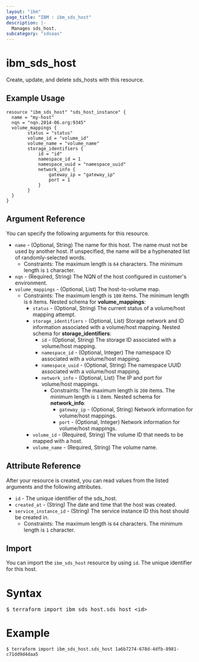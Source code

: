 ```yaml
---
layout: "ibm"
page_title: "IBM : ibm_sds_host"
description: |-
  Manages sds_host.
subcategory: "sdsaas"
---
```


# ibm_sds_host

Create, update, and delete sds_hosts with this resource.

## Example Usage

```hcl
resource "ibm_sds_host" "sds_host_instance" {
  name = "my-host"
  nqn = "nqn.2014-06.org:9345"
  volume_mappings {
		status = "status"
		volume_id = "volume_id"
		volume_name = "volume_name"
		storage_identifiers {
			id = "id"
			namespace_id = 1
			namespace_uuid = "namespace_uuid"
			network_info {
				gateway_ip = "gateway_ip"
				port = 1
			}
		}
  }
}
```

## Argument Reference

You can specify the following arguments for this resource.

* `name` - (Optional, String) The name for this host. The name must not be used by another host.  If unspecified, the name will be a hyphenated list of randomly-selected words.
  * Constraints: The maximum length is `64` characters. The minimum length is `1` character.
* `nqn` - (Required, String) The NQN of the host configured in customer's environment.
* `volume_mappings` - (Optional, List) The host-to-volume map.
  * Constraints: The maximum length is `100` items. The minimum length is `0` items.
Nested schema for **volume_mappings**:
	* `status` - (Optional, String) The current status of a volume/host mapping attempt.
	* `storage_identifiers` - (Optional, List) Storage network and ID information associated with a volume/host mapping.
	Nested schema for **storage_identifiers**:
		* `id` - (Optional, String) The storage ID associated with a volume/host mapping.
		* `namespace_id` - (Optional, Integer) The namespace ID associated with a volume/host mapping.
		* `namespace_uuid` - (Optional, String) The namespace UUID associated with a volume/host mapping.
		* `network_info` - (Optional, List) The IP and port for volume/host mappings.
		  * Constraints: The maximum length is `200` items. The minimum length is `1` item.
		Nested schema for **network_info**:
			* `gateway_ip` - (Optional, String) Network information for volume/host mappings.
			* `port` - (Optional, Integer) Network information for volume/host mappings.
	* `volume_id` - (Required, String) The volume ID that needs to be mapped with a host.
	* `volume_name` - (Required, String) The volume name.

## Attribute Reference

After your resource is created, you can read values from the listed arguments and the following attributes.

* `id` - The unique identifier of the sds_host.
* `created_at` - (String) The date and time that the host was created.
* `service_instance_id` - (String) The service instance ID this host should be created in.
  * Constraints: The maximum length is `64` characters. The minimum length is `1` character.


## Import

You can import the `ibm_sds_host` resource by using `id`. The unique identifier for this host.

# Syntax
<pre>
$ terraform import ibm_sds_host.sds_host &lt;id&gt;
</pre>

# Example
```
$ terraform import ibm_sds_host.sds_host 1a6b7274-678d-4dfb-8981-c71dd9d4daa5
```
